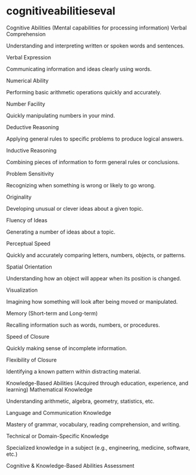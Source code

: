 # cognitiveabilitieseval
Cognitive Abilities (Mental capabilities for processing information)
Verbal Comprehension

Understanding and interpreting written or spoken words and sentences.

Verbal Expression

Communicating information and ideas clearly using words.

Numerical Ability

Performing basic arithmetic operations quickly and accurately.

Number Facility

Quickly manipulating numbers in your mind.

Deductive Reasoning

Applying general rules to specific problems to produce logical answers.

Inductive Reasoning

Combining pieces of information to form general rules or conclusions.

Problem Sensitivity

Recognizing when something is wrong or likely to go wrong.

Originality

Developing unusual or clever ideas about a given topic.

Fluency of Ideas

Generating a number of ideas about a topic.

Perceptual Speed

Quickly and accurately comparing letters, numbers, objects, or patterns.

Spatial Orientation

Understanding how an object will appear when its position is changed.

Visualization

Imagining how something will look after being moved or manipulated.

Memory (Short-term and Long-term)

Recalling information such as words, numbers, or procedures.

Speed of Closure

Quickly making sense of incomplete information.

Flexibility of Closure

Identifying a known pattern within distracting material.

Knowledge-Based Abilities (Acquired through education, experience, and learning)
Mathematical Knowledge

Understanding arithmetic, algebra, geometry, statistics, etc.

Language and Communication Knowledge

Mastery of grammar, vocabulary, reading comprehension, and writing.

Technical or Domain-Specific Knowledge

Specialized knowledge in a subject (e.g., engineering, medicine, software, etc.)


Cognitive &amp; Knowledge-Based Abilities Assessment
